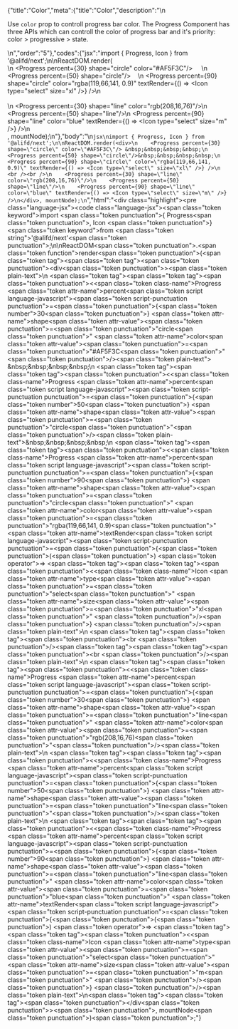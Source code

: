 {"title":"Color","meta":{"title":"Color","description":"\n<p>Use <code>color</code> prop to controll progress bar color. The Progress Component has three APIs which can controll the color of progress bar and it&#39;s priority: color &gt; progressive &gt;  state.</p>\n","order":"5"},"codes":{"jsx":"import { Progress, Icon } from '@alifd/next';\n\nReactDOM.render(<div>\n    <Progress percent={30} shape=\"circle\" color=\"#AF5F3C\"/> &nbsp;&nbsp;&nbsp;&nbsp;\n    <Progress percent={50} shape=\"circle\"/>&nbsp;&nbsp;&nbsp;&nbsp;\n    <Progress percent={90} shape=\"circle\" color=\"rgba(119,66,141, 0.9)\" textRender={() => <Icon type=\"select\" size=\"xl\" />} />\n    <br /><br />\n    <Progress percent={30} shape=\"line\" color=\"rgb(208,16,76)\"/>\n    <Progress percent={50} shape=\"line\"/>\n    <Progress percent={90} shape=\"line\" color=\"blue\" textRender={() => <Icon type=\"select\" size=\"m\" />} />\n</div>, mountNode);\n"},"body":"\n````jsx\nimport { Progress, Icon } from '@alifd/next';\n\nReactDOM.render(<div>\n    <Progress percent={30} shape=\"circle\" color=\"#AF5F3C\"/> &nbsp;&nbsp;&nbsp;&nbsp;\n    <Progress percent={50} shape=\"circle\"/>&nbsp;&nbsp;&nbsp;&nbsp;\n    <Progress percent={90} shape=\"circle\" color=\"rgba(119,66,141, 0.9)\" textRender={() => <Icon type=\"select\" size=\"xl\" />} />\n    <br /><br />\n    <Progress percent={30} shape=\"line\" color=\"rgb(208,16,76)\"/>\n    <Progress percent={50} shape=\"line\"/>\n    <Progress percent={90} shape=\"line\" color=\"blue\" textRender={() => <Icon type=\"select\" size=\"m\" />} />\n</div>, mountNode);\n````","html":"<script>(function(){\"use strict\";\n\nvar _next = require(\"@alifd/next\");\n\nReactDOM.render(React.createElement(\n    \"div\",\n    null,\n    React.createElement(_next.Progress, { percent: 30, shape: \"circle\", color: \"#AF5F3C\" }),\n    \" \\xA0\\xA0\\xA0\\xA0\",\n    React.createElement(_next.Progress, { percent: 50, shape: \"circle\" }),\n    \"\\xA0\\xA0\\xA0\\xA0\",\n    React.createElement(_next.Progress, { percent: 90, shape: \"circle\", color: \"rgba(119,66,141, 0.9)\", textRender: function textRender() {\n            return React.createElement(_next.Icon, { type: \"select\", size: \"xl\" });\n        } }),\n    React.createElement(\"br\", null),\n    React.createElement(\"br\", null),\n    React.createElement(_next.Progress, { percent: 30, shape: \"line\", color: \"rgb(208,16,76)\" }),\n    React.createElement(_next.Progress, { percent: 50, shape: \"line\" }),\n    React.createElement(_next.Progress, { percent: 90, shape: \"line\", color: \"blue\", textRender: function textRender() {\n            return React.createElement(_next.Icon, { type: \"select\", size: \"m\" });\n        } })\n), mountNode);})()</script><div class=\"highlight\"><pre class=\"language-jsx\"><code class=\"language-jsx\"><span class=\"token keyword\">import</span> <span class=\"token punctuation\">{</span> Progress<span class=\"token punctuation\">,</span> Icon <span class=\"token punctuation\">}</span> <span class=\"token keyword\">from</span> <span class=\"token string\">'@alifd/next'</span><span class=\"token punctuation\">;</span>\n\nReactDOM<span class=\"token punctuation\">.</span><span class=\"token function\">render</span><span class=\"token punctuation\">(</span><span class=\"token tag\"><span class=\"token tag\"><span class=\"token punctuation\">&lt;</span>div</span><span class=\"token punctuation\">></span></span><span class=\"token plain-text\">\n    </span><span class=\"token tag\"><span class=\"token tag\"><span class=\"token punctuation\">&lt;</span><span class=\"token class-name\">Progress</span></span> <span class=\"token attr-name\">percent</span><span class=\"token script language-javascript\"><span class=\"token script-punctuation punctuation\">=</span><span class=\"token punctuation\">{</span><span class=\"token number\">30</span><span class=\"token punctuation\">}</span></span> <span class=\"token attr-name\">shape</span><span class=\"token attr-value\"><span class=\"token punctuation\">=</span><span class=\"token punctuation\">\"</span>circle<span class=\"token punctuation\">\"</span></span> <span class=\"token attr-name\">color</span><span class=\"token attr-value\"><span class=\"token punctuation\">=</span><span class=\"token punctuation\">\"</span>#AF5F3C<span class=\"token punctuation\">\"</span></span><span class=\"token punctuation\">/></span></span><span class=\"token plain-text\"> &amp;nbsp;&amp;nbsp;&amp;nbsp;&amp;nbsp;\n    </span><span class=\"token tag\"><span class=\"token tag\"><span class=\"token punctuation\">&lt;</span><span class=\"token class-name\">Progress</span></span> <span class=\"token attr-name\">percent</span><span class=\"token script language-javascript\"><span class=\"token script-punctuation punctuation\">=</span><span class=\"token punctuation\">{</span><span class=\"token number\">50</span><span class=\"token punctuation\">}</span></span> <span class=\"token attr-name\">shape</span><span class=\"token attr-value\"><span class=\"token punctuation\">=</span><span class=\"token punctuation\">\"</span>circle<span class=\"token punctuation\">\"</span></span><span class=\"token punctuation\">/></span></span><span class=\"token plain-text\">&amp;nbsp;&amp;nbsp;&amp;nbsp;&amp;nbsp;\n    </span><span class=\"token tag\"><span class=\"token tag\"><span class=\"token punctuation\">&lt;</span><span class=\"token class-name\">Progress</span></span> <span class=\"token attr-name\">percent</span><span class=\"token script language-javascript\"><span class=\"token script-punctuation punctuation\">=</span><span class=\"token punctuation\">{</span><span class=\"token number\">90</span><span class=\"token punctuation\">}</span></span> <span class=\"token attr-name\">shape</span><span class=\"token attr-value\"><span class=\"token punctuation\">=</span><span class=\"token punctuation\">\"</span>circle<span class=\"token punctuation\">\"</span></span> <span class=\"token attr-name\">color</span><span class=\"token attr-value\"><span class=\"token punctuation\">=</span><span class=\"token punctuation\">\"</span>rgba(119,66,141, 0.9)<span class=\"token punctuation\">\"</span></span> <span class=\"token attr-name\">textRender</span><span class=\"token script language-javascript\"><span class=\"token script-punctuation punctuation\">=</span><span class=\"token punctuation\">{</span><span class=\"token punctuation\">(</span><span class=\"token punctuation\">)</span> <span class=\"token operator\">=></span> <span class=\"token tag\"><span class=\"token tag\"><span class=\"token punctuation\">&lt;</span><span class=\"token class-name\">Icon</span></span> <span class=\"token attr-name\">type</span><span class=\"token attr-value\"><span class=\"token punctuation\">=</span><span class=\"token punctuation\">\"</span>select<span class=\"token punctuation\">\"</span></span> <span class=\"token attr-name\">size</span><span class=\"token attr-value\"><span class=\"token punctuation\">=</span><span class=\"token punctuation\">\"</span>xl<span class=\"token punctuation\">\"</span></span> <span class=\"token punctuation\">/></span></span><span class=\"token punctuation\">}</span></span> <span class=\"token punctuation\">/></span></span><span class=\"token plain-text\">\n    </span><span class=\"token tag\"><span class=\"token tag\"><span class=\"token punctuation\">&lt;</span>br</span> <span class=\"token punctuation\">/></span></span><span class=\"token tag\"><span class=\"token tag\"><span class=\"token punctuation\">&lt;</span>br</span> <span class=\"token punctuation\">/></span></span><span class=\"token plain-text\">\n    </span><span class=\"token tag\"><span class=\"token tag\"><span class=\"token punctuation\">&lt;</span><span class=\"token class-name\">Progress</span></span> <span class=\"token attr-name\">percent</span><span class=\"token script language-javascript\"><span class=\"token script-punctuation punctuation\">=</span><span class=\"token punctuation\">{</span><span class=\"token number\">30</span><span class=\"token punctuation\">}</span></span> <span class=\"token attr-name\">shape</span><span class=\"token attr-value\"><span class=\"token punctuation\">=</span><span class=\"token punctuation\">\"</span>line<span class=\"token punctuation\">\"</span></span> <span class=\"token attr-name\">color</span><span class=\"token attr-value\"><span class=\"token punctuation\">=</span><span class=\"token punctuation\">\"</span>rgb(208,16,76)<span class=\"token punctuation\">\"</span></span><span class=\"token punctuation\">/></span></span><span class=\"token plain-text\">\n    </span><span class=\"token tag\"><span class=\"token tag\"><span class=\"token punctuation\">&lt;</span><span class=\"token class-name\">Progress</span></span> <span class=\"token attr-name\">percent</span><span class=\"token script language-javascript\"><span class=\"token script-punctuation punctuation\">=</span><span class=\"token punctuation\">{</span><span class=\"token number\">50</span><span class=\"token punctuation\">}</span></span> <span class=\"token attr-name\">shape</span><span class=\"token attr-value\"><span class=\"token punctuation\">=</span><span class=\"token punctuation\">\"</span>line<span class=\"token punctuation\">\"</span></span><span class=\"token punctuation\">/></span></span><span class=\"token plain-text\">\n    </span><span class=\"token tag\"><span class=\"token tag\"><span class=\"token punctuation\">&lt;</span><span class=\"token class-name\">Progress</span></span> <span class=\"token attr-name\">percent</span><span class=\"token script language-javascript\"><span class=\"token script-punctuation punctuation\">=</span><span class=\"token punctuation\">{</span><span class=\"token number\">90</span><span class=\"token punctuation\">}</span></span> <span class=\"token attr-name\">shape</span><span class=\"token attr-value\"><span class=\"token punctuation\">=</span><span class=\"token punctuation\">\"</span>line<span class=\"token punctuation\">\"</span></span> <span class=\"token attr-name\">color</span><span class=\"token attr-value\"><span class=\"token punctuation\">=</span><span class=\"token punctuation\">\"</span>blue<span class=\"token punctuation\">\"</span></span> <span class=\"token attr-name\">textRender</span><span class=\"token script language-javascript\"><span class=\"token script-punctuation punctuation\">=</span><span class=\"token punctuation\">{</span><span class=\"token punctuation\">(</span><span class=\"token punctuation\">)</span> <span class=\"token operator\">=></span> <span class=\"token tag\"><span class=\"token tag\"><span class=\"token punctuation\">&lt;</span><span class=\"token class-name\">Icon</span></span> <span class=\"token attr-name\">type</span><span class=\"token attr-value\"><span class=\"token punctuation\">=</span><span class=\"token punctuation\">\"</span>select<span class=\"token punctuation\">\"</span></span> <span class=\"token attr-name\">size</span><span class=\"token attr-value\"><span class=\"token punctuation\">=</span><span class=\"token punctuation\">\"</span>m<span class=\"token punctuation\">\"</span></span> <span class=\"token punctuation\">/></span></span><span class=\"token punctuation\">}</span></span> <span class=\"token punctuation\">/></span></span><span class=\"token plain-text\">\n</span><span class=\"token tag\"><span class=\"token tag\"><span class=\"token punctuation\">&lt;/</span>div</span><span class=\"token punctuation\">></span></span><span class=\"token punctuation\">,</span> mountNode<span class=\"token punctuation\">)</span><span class=\"token punctuation\">;</span></code></pre></div>"}